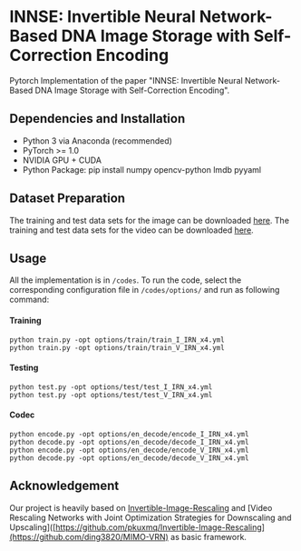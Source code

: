 # INNSE: Invertible Neural Network-Based DNA Image Storage with Self-Correction Encoding
Pytorch Implementation of the paper "INNSE: Invertible Neural Network-Based DNA Image Storage with Self-Correction Encoding".

## Dependencies and Installation
- Python 3 via Anaconda (recommended)
- PyTorch >= 1.0
- NVIDIA GPU + CUDA
- Python Package: pip install numpy opencv-python lmdb pyyaml

## Dataset Preparation
The training and test data sets for the image can be downloaded [here](https://github.com/XPixelGroup/BasicSR/blob/master/docs/DatasetPreparation.md).
The training and test data sets for the video can be downloaded [here](http://toflow.csail.mit.edu/).
## Usage
All the implementation is in `/codes`. To run the code, 
select the corresponding configuration file in `/codes/options/` and run as following command:
#### Training
```
python train.py -opt options/train/train_I_IRN_x4.yml
python train.py -opt options/train/train_V_IRN_x4.yml
```
#### Testing
```
python test.py -opt options/test/test_I_IRN_x4.yml
python test.py -opt options/test/test_V_IRN_x4.yml

```
#### Codec
```
python encode.py -opt options/en_decode/encode_I_IRN_x4.yml
python decode.py -opt options/en_decode/decode_I_IRN_x4.yml
python encode.py -opt options/en_decode/encode_V_IRN_x4.yml
python decode.py -opt options/en_decode/decode_V_IRN_x4.yml
```
## Acknowledgement
Our project is heavily based on [Invertible-Image-Rescaling](https://github.com/pkuxmq/Invertible-Image-Rescaling) and [Video Rescaling Networks with Joint Optimization Strategies for Downscaling and Upscaling]([https://github.com/pkuxmq/Invertible-Image-Rescaling](https://github.com/ding3820/MIMO-VRN) as basic framework.
